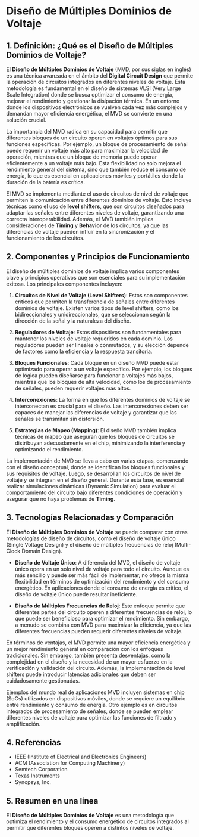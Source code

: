 # Diseño de Múltiples Dominios de Voltaje

## 1. Definición: ¿Qué es el **Diseño de Múltiples Dominios de Voltaje**?
El **Diseño de Múltiples Dominios de Voltaje** (MVD, por sus siglas en inglés) es una técnica avanzada en el ámbito del **Digital Circuit Design** que permite la operación de circuitos integrados en diferentes niveles de voltaje. Esta metodología es fundamental en el diseño de sistemas VLSI (Very Large Scale Integration) donde se busca optimizar el consumo de energía, mejorar el rendimiento y gestionar la disipación térmica. En un entorno donde los dispositivos electrónicos se vuelven cada vez más complejos y demandan mayor eficiencia energética, el MVD se convierte en una solución crucial.

La importancia del MVD radica en su capacidad para permitir que diferentes bloques de un circuito operen en voltajes óptimos para sus funciones específicas. Por ejemplo, un bloque de procesamiento de señal puede requerir un voltaje más alto para maximizar la velocidad de operación, mientras que un bloque de memoria puede operar eficientemente a un voltaje más bajo. Esta flexibilidad no solo mejora el rendimiento general del sistema, sino que también reduce el consumo de energía, lo que es esencial en aplicaciones móviles y portátiles donde la duración de la batería es crítica.

El MVD se implementa mediante el uso de circuitos de nivel de voltaje que permiten la comunicación entre diferentes dominios de voltaje. Esto incluye técnicas como el uso de **level shifters**, que son circuitos diseñados para adaptar las señales entre diferentes niveles de voltaje, garantizando una correcta interoperabilidad. Además, el MVD también implica consideraciones de **Timing** y **Behavior** de los circuitos, ya que las diferencias de voltaje pueden influir en la sincronización y el funcionamiento de los circuitos.

## 2. Componentes y Principios de Funcionamiento
El diseño de múltiples dominios de voltaje implica varios componentes clave y principios operativos que son esenciales para su implementación exitosa. Los principales componentes incluyen:

1. **Circuitos de Nivel de Voltaje (Level Shifters)**: Estos son componentes críticos que permiten la transferencia de señales entre diferentes dominios de voltaje. Existen varios tipos de level shifters, como los bidireccionales y unidireccionales, que se seleccionan según la dirección de la señal y la naturaleza del diseño.

2. **Reguladores de Voltaje**: Estos dispositivos son fundamentales para mantener los niveles de voltaje requeridos en cada dominio. Los reguladores pueden ser lineales o conmutados, y su elección depende de factores como la eficiencia y la respuesta transitoria.

3. **Bloques Funcionales**: Cada bloque en un diseño MVD puede estar optimizado para operar a un voltaje específico. Por ejemplo, los bloques de lógica pueden diseñarse para funcionar a voltajes más bajos, mientras que los bloques de alta velocidad, como los de procesamiento de señales, pueden requerir voltajes más altos.

4. **Interconexiones**: La forma en que los diferentes dominios de voltaje se interconectan es crucial para el diseño. Las interconexiones deben ser capaces de manejar las diferencias de voltaje y garantizar que las señales se transmitan sin distorsión.

5. **Estrategias de Mapeo (Mapping)**: El diseño MVD también implica técnicas de mapeo que aseguran que los bloques de circuitos se distribuyan adecuadamente en el chip, minimizando la interferencia y optimizando el rendimiento.

La implementación de MVD se lleva a cabo en varias etapas, comenzando con el diseño conceptual, donde se identifican los bloques funcionales y sus requisitos de voltaje. Luego, se desarrollan los circuitos de nivel de voltaje y se integran en el diseño general. Durante esta fase, es esencial realizar simulaciones dinámicas (Dynamic Simulation) para evaluar el comportamiento del circuito bajo diferentes condiciones de operación y asegurar que no haya problemas de **Timing**.

## 3. Tecnologías Relacionadas y Comparación
El **Diseño de Múltiples Dominios de Voltaje** se puede comparar con otras metodologías de diseño de circuitos, como el diseño de voltaje único (Single Voltage Design) y el diseño de múltiples frecuencias de reloj (Multi-Clock Domain Design).

- **Diseño de Voltaje Único**: A diferencia del MVD, el diseño de voltaje único opera en un solo nivel de voltaje para todo el circuito. Aunque es más sencillo y puede ser más fácil de implementar, no ofrece la misma flexibilidad en términos de optimización del rendimiento y del consumo energético. En aplicaciones donde el consumo de energía es crítico, el diseño de voltaje único puede resultar ineficiente.

- **Diseño de Múltiples Frecuencias de Reloj**: Este enfoque permite que diferentes partes del circuito operen a diferentes frecuencias de reloj, lo que puede ser beneficioso para optimizar el rendimiento. Sin embargo, a menudo se combina con MVD para maximizar la eficiencia, ya que las diferentes frecuencias pueden requerir diferentes niveles de voltaje.

En términos de ventajas, el MVD permite una mayor eficiencia energética y un mejor rendimiento general en comparación con los enfoques tradicionales. Sin embargo, también presenta desventajas, como la complejidad en el diseño y la necesidad de un mayor esfuerzo en la verificación y validación del circuito. Además, la implementación de level shifters puede introducir latencias adicionales que deben ser cuidadosamente gestionadas.

Ejemplos del mundo real de aplicaciones MVD incluyen sistemas en chip (SoCs) utilizados en dispositivos móviles, donde se requiere un equilibrio entre rendimiento y consumo de energía. Otro ejemplo es en circuitos integrados de procesamiento de señales, donde se pueden emplear diferentes niveles de voltaje para optimizar las funciones de filtrado y amplificación.

## 4. Referencias
- IEEE (Institute of Electrical and Electronics Engineers)
- ACM (Association for Computing Machinery)
- Semtech Corporation
- Texas Instruments
- Synopsys, Inc.

## 5. Resumen en una línea
El **Diseño de Múltiples Dominios de Voltaje** es una metodología que optimiza el rendimiento y el consumo energético de circuitos integrados al permitir que diferentes bloques operen a distintos niveles de voltaje.
